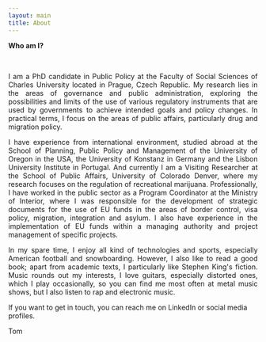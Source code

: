 ```yaml
---
layout: main
title: About
---
```


<b>Who am I?</b>

<br>

<p align="justify">I am a PhD candidate in Public Policy at the Faculty of Social Sciences of Charles University located in Prague, Czech Republic. My research lies in the areas of governance and public administration, exploring the possibilities and limits of the use of various regulatory instruments that are used by governments to achieve intended goals and policy changes. In practical terms, I focus on the areas of public affairs, particularly drug and migration policy. </p>
  
<p align="justify">I have experience from international environment, studied abroad at the School of Planning, Public Policy and Management of the University of Oregon in the USA, the University of Konstanz in Germany and the Lisbon University Institute in Portugal. And currently I am a Visiting Researcher at the School of Public Affairs, University of Colorado Denver, where my research focuses on the regulation of recreational marijuana. Professionally, I have worked in the public sector as a Program Coordinator at the Ministry of Interior, where I was responsible for the development of strategic documents for the use of EU funds in the areas of border control, visa policy, migration, integration and asylum. I also have experience in the implementation of EU funds within a managing authority and project management of specific projects. </p>

<p align="justify">In my spare time, I enjoy all kind of technologies and sports, especially American football and snowboarding. However, I also like to read a good book; apart from academic texts, I particularly like Stephen King's fiction. Music rounds out my interests, I love guitars, especially distorted ones, which I play occasionally, so you can find me most often at metal music shows, but I also listen to rap and electronic music. </p>

If you want to get in touch, you can reach me on LinkedIn or social media profiles. 

Tom
</p>
